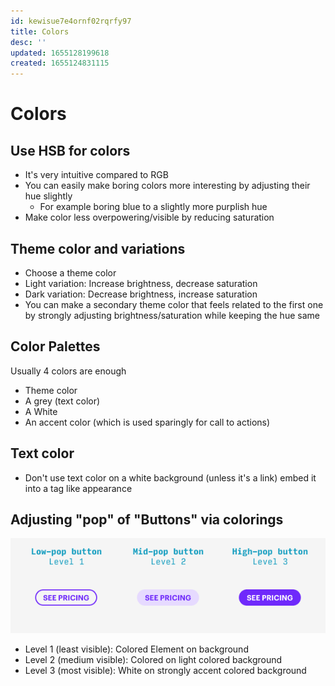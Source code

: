 ```yaml
---
id: kewisue7e4ornf02rqrfy97
title: Colors
desc: ''
updated: 1655128199618
created: 1655124831115
---
```


# Colors

## Use HSB for colors
- It's very intuitive compared to RGB
- You can easily make boring colors more interesting by adjusting their hue slightly
  - For example boring blue to a slightly more purplish hue
- Make color less overpowering/visible by reducing saturation

## Theme color and variations
- Choose a theme color
- Light variation: Increase brightness, decrease saturation
- Dark variation: Decrease brightness, increase saturation
- You can make a secondary theme color that feels related to the first one by strongly adjusting brightness/saturation
  while keeping the hue same

## Color Palettes
Usually 4 colors are enough
- Theme color
- A grey (text color)
- A White
- An accent color (which is used sparingly for call to actions)

## Text color
- Don't use text color on a white background (unless it's a link) embed it into a tag like appearance

## Adjusting "pop" of "Buttons" via colorings
![](assets/images/three-levels-of-pop.png)
- Level 1 (least visible): Colored Element on background
- Level 2 (medium visible): Colored on light colored background
- Level 3 (most visible): White on strongly accent colored background

